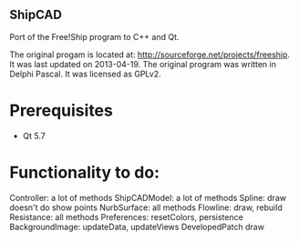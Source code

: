 ## ShipCAD

Port of the Free!Ship program to C++ and Qt.

The original progam is located at: http://sourceforge.net/projects/freeship. It was last updated on 2013-04-19.
The original program was written in Delphi Pascal. It was licensed as GPLv2.

# Prerequisites
* Qt 5.7

# Functionality to do:

Controller:
  a lot of methods
ShipCADModel:
  a lot of methods
Spline:
  draw doesn't do show points
NurbSurface:
  all methods
Flowline:
  draw, rebuild
Resistance:
  all methods
Preferences:
  resetColors, persistence
BackgroundImage:
  updateData, updateViews
DevelopedPatch
  draw